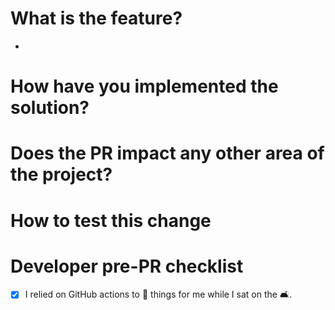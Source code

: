 <!---
Thanks for opening a pull request (PR) to FIMS!
Everything inside of the less than!--- and --greater than is an html comment to
help you navigate submitting this PR. This commented text as well as other
comments will **NOT** appear in the final PR. If you do not believe me, just
toggle between Write and Preview to see what your PR will look like without the
comments.

General instructions are as follows:
* Please read the html comment under each heading and follow the instructions.
* For smaller changes, feel free to skip sections not flagged as "MANDATORY".
* Before opening the PR, make sure all the GitHub actions are passing on the
  remote feature branch.
* Make sure this PR has an informative title rather than the default text.
-->

# What is the feature?
<!--- MANDATORY -->
<!---
Please briefly describe the feature using bullet points.
-->
* 

# How have you implemented the solution?
<!---
Provide relevant information for each file that has changed.
-->


# Does the PR impact any other area of the project?
<!---
Describe how features of FIMS are impacted by this change.
Commonly, changes will impact inputs or outputs to or from a FIMS model.
You can use subheadings to help clearly articulate which area of FIMS your PR
impacts. Feel free to use the example below to get started describing your
changes.

## Input
Text describing changes to the input.

## Ouput
Text describing changes to the output.
-->


# How to test this change
<!--
Please include a test file and/or GitHub workflow. Files can be zipped and
uploaded directly to the PR.
-->

# Developer pre-PR checklist
<!-- 
Please do these steps locally for big changes.
For more details see
https://noaa-fims.github.io/collaborative_workflow/contributor-guidelines.html#code-development
Note that GitHub Actions does all of these checks when pushing to FIMS.
If you do any of the following, uncomment each relative line to acknowledge that you did it.
-->
- [x] I relied on GitHub actions to :test_tube: things for me while I sat on the :couch_and_lamp:.
<!-- - [x] Ran [cmake build and ctest locally](https://noaa-fims.github.io/collaborativ/e_workflow/testing.html#c-unit-testing-and-benchmarking) and the C++ tests passed -->
<!-- - [x] Ran `devtools::document()` locally and pushed changes to this remote feature branch -->
<!-- - [x] Ran `styler::style_pkg()` locally, committed the changes in a separate commit, and pushed the commit to this remote feature branch. -->
<!-- - [x] Ran `devtools::check()` locally and the package compiled and all R tests passed. If there are failing tests, run `devtools::test(filter = "file_name")` (where "test-file_name.R" is the file containing the failing tests) to troubleshoot tests. -->
